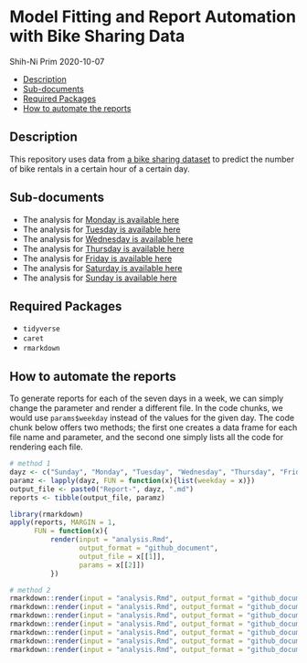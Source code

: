 Model Fitting and Report Automation with Bike Sharing Data
================
Shih-Ni Prim
2020-10-07

  - [Description](#description)
  - [Sub-documents](#sub-documents)
  - [Required Packages](#required-packages)
  - [How to automate the reports](#how-to-automate-the-reports)

## Description

This repository uses data from [a bike sharing
dataset](https://archive.ics.uci.edu/ml/datasets/Bike+Sharing+Dataset)
to predict the number of bike rentals in a certain hour of a certain
day.

## Sub-documents

  - The analysis for [Monday is available here](Report-Monday.md)
  - The analysis for [Tuesday is available here](Report-Tuesday.md)
  - The analysis for [Wednesday is available here](Report-Wednesday.md)
  - The analysis for [Thursday is available here](Report-Thursday.md)
  - The analysis for [Friday is available here](Report-Friday.md)
  - The analysis for [Saturday is available here](Report-Saturday.md)
  - The analysis for [Sunday is available here](Report-Sunday.md)

## Required Packages

  - `tidyverse`
  - `caret`
  - `rmarkdown`

## How to automate the reports

To generate reports for each of the seven days in a week, we can simply
change the parameter and render a different file. In the code chunks, we
would use `params$weekday` instead of the values for the given day. The
code chunk below offers two methods; the first one creates a data frame
for each file name and parameter, and the second one simply lists all
the code for rendering each file.

``` r
# method 1
dayz <- c("Sunday", "Monday", "Tuesday", "Wednesday", "Thursday", "Friday", "Saturday", "Sunday")
paramz <- lapply(dayz, FUN = function(x){list(weekday = x)})
output_file <- paste0("Report-", dayz, ".md")
reports <- tibble(output_file, paramz)

library(rmarkdown)
apply(reports, MARGIN = 1,
      FUN = function(x){
          render(input = "analysis.Rmd",
                 output_format = "github_document",
                 output_file = x[[1]],
                 params = x[[2]])
          })

# method 2
rmarkdown::render(input = "analysis.Rmd", output_format = "github_document", output_file = "Report-Sunday.md", params = list(weekday = "Sunday"))
rmarkdown::render(input = "analysis.Rmd", output_format = "github_document", output_file = "Report-Monday.md", params = list(weekday = "Monday"))
rmarkdown::render(input = "analysis.Rmd", output_format = "github_document", output_file = "Report-Tuesday.md", params = list(weekday = "Tuesday"))
rmarkdown::render(input = "analysis.Rmd", output_format = "github_document", output_file = "Report-Wednesday.md", params = list(weekday = "Wednesday"))
rmarkdown::render(input = "analysis.Rmd", output_format = "github_document", output_file = "Report-Thursday.md", params = list(weekday = "Thursday"))
rmarkdown::render(input = "analysis.Rmd", output_format = "github_document", output_file = "Report-Friday.md", params = list(weekday = "Friday"))
rmarkdown::render(input = "analysis.Rmd", output_format = "github_document", output_file = "Report-Saturday.md", params = list(weekday = "Saturday"))
```
